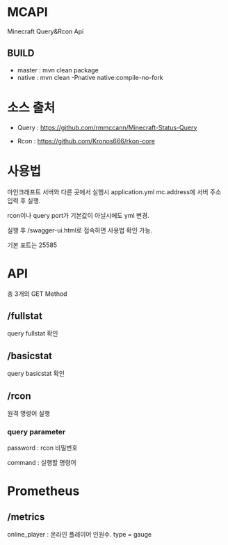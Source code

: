 # MCAPI
Minecraft Query&Rcon Api

## BUILD
- master : mvn clean package
- native : mvn clean -Pnative native:compile-no-fork

# 소스 출처
- Query : https://github.com/rmmccann/Minecraft-Status-Query

- Rcon : https://github.com/Kronos666/rkon-core

# 사용법

마인크래프트 서버와 다른 곳에서 실행시 application.yml mc.address에 서버 주소 입력 후 실행.

rcon이나 query port가 기본값이 아닐시에도 yml 변경.

실행 후 /swagger-ui.html로 접속하면 사용법 확인 가능.

기본 포트는 25585

# API
총 3개의 GET Method

## /fullstat
query fullstat 확인

## /basicstat
query basicstat 확인

## /rcon
원격 명령어 실행

### query parameter

password : rcon 비밀번호

command : 실행할 명령어

# Prometheus
## /metrics
online_player : 온라인 플레이어 인원수. type = gauge
